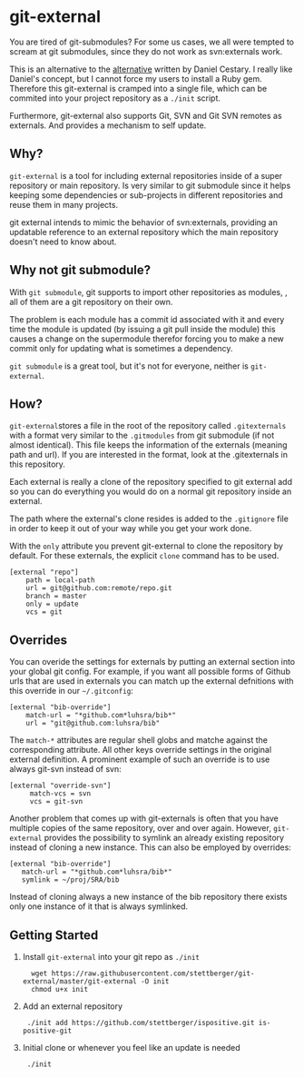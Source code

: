 # git-external

You are tired of git-submodules? For some us cases, we all were
tempted to scream at git submodules, since they do not work as
svn:externals work.

This is an alternative to
the [alternative](http://danielcestari.com/git-external/) written by
Daniel Cestary. I really like Daniel's concept, but I cannot force my
users to install a Ruby gem. Therefore this git-external is cramped
into a single file, which can be commited into your project repository
as a `./init` script.

Furthermore, git-external also supports Git, SVN and Git SVN remotes
as externals. And provides a mechanism to self update.

## Why?

`git-external` is a tool for including external repositories inside of
a super repository or main repository. Is very similar to git
submodule since it helps keeping some dependencies or sub-projects in
different repositories and reuse them in many projects.

git external intends to mimic the behavior of svn:externals, providing
an updatable reference to an external repository which the main
repository doesn't need to know about.


## Why not git submodule?

With `git submodule`, git supports to import other repositories as
modules, , all of them are a git repository on their own.

The problem is each module has a commit id associated with it and
every time the module is updated (by issuing a git pull inside the
module) this causes a change on the supermodule therefor forcing you
to make a new commit only for updating what is sometimes a dependency.

`git submodule` is a great tool, but it's not for everyone, neither is
`git-external`.

## How?

`git-external`stores a file in the root of the repository called
`.gitexternals` with a format very similar to the `.gitmodules` from
git submodule (if not almost identical). This file keeps the
information of the externals (meaning path and url). If you are
interested in the format, look at the .gitexternals in this
repository.

Each external is really a clone of the repository specified to git
external add so you can do everything you would do on a normal
git repository inside an external.

The path where the external's clone resides is added to the `.gitignore`
file in order to keep it out of your way while you get your work done.

With the `only` attribute you prevent git-external to clone the
repository by default. For these externals, the explicit `clone`
command has to be used.

    [external "repo"]
    	path = local-path
    	url = git@github.com:remote/repo.git
    	branch = master
    	only = update
    	vcs = git

## Overrides

You can overide the settings for externals by putting an external
section into your global git config. For example, if you want all
possible forms of Github urls that are used in externals you can match
up the external defnitions with this override in our `~/.gitconfig`:

    [external "bib-override"]
    	match-url = "*github.com*luhsra/bib*"
    	url = "git@github.com:luhsra/bib"

The `match-*` attributes are regular shell globs and matche against
the corresponding attribute. All other keys override settings in the
original external definition. A prominent example of such an override
is to use always git-svn instead of svn:

    [external "override-svn"]
         match-vcs = svn
         vcs = git-svn

Another problem that comes up with git-externals is often that you
have multiple copies of the same repository, over and over again.
However, `git-external` provides the possibility to symlink an already
existing repository instead of cloning a new instance. This can also
be employed by overrides:

    [external "bib-override"]
       match-url = "*github.com*luhsra/bib*"
       symlink = ~/proj/SRA/bib

Instead of cloning always a new instance of the bib repository there
exists only one instance of it that is always symlinked.

## Getting Started

1. Install `git-external` into your git repo as `./init`

         wget https://raw.githubusercontent.com/stettberger/git-external/master/git-external -O init
         chmod u+x init

2. Add an external repository

        ./init add https://github.com/stettberger/ispositive.git is-positive-git

3. Initial clone or whenever you feel like an update is needed

        ./init
